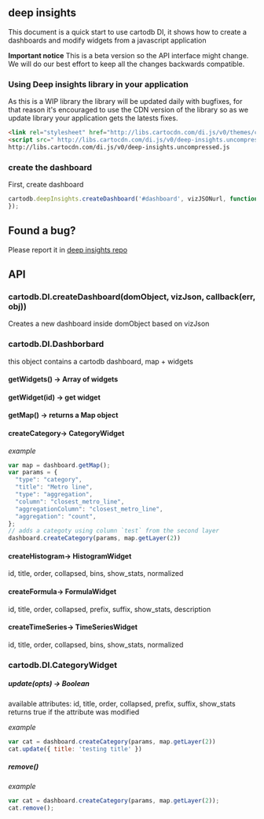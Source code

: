 ## deep insights

This document is a quick start to use cartodb DI, it shows how to create a dashboards and modify widgets from a javascript application

**Important notice**
This is a beta version so the API interface might change. We will do our best effort to keep all the changes backwards compatible.


### Using Deep insights library in your application

As this is a WIP library the library will be updated daily with bugfixes, for that reason it's
encouraged to use the CDN version of the library so as we update library your application gets the latests fixes.

```html
<link rel="stylesheet" href="http://libs.cartocdn.com/di.js/v0/themes/css/deep-insights.css" />
<script src=" http://libs.cartocdn.com/di.js/v0/deep-insights.uncompressed.js"></script>
http://libs.cartocdn.com/di.js/v0/deep-insights.uncompressed.js
```


### create the dashboard

First, create dashboard

```js
cartodb.deepInsights.createDashboard('#dashboard', vizJSONurl, function(err, dashboard) {
});
```

## Found a bug?

Please report it in [deep insights repo](https://github.com/CartoDB/deep-insights.js/issues)


## API

### cartodb.DI.createDashboard(domObject, vizJson, callback(err, obj))

Creates a new dashboard inside domObject based on vizJson


### cartodb.DI.Dashborbard

this object contains a cartodb dashboard, map + widgets

#### getWidgets() -> Array of widgets
#### getWidget(id) -> get widget
#### getMap() -> returns a Map object

#### createCategory-> CategoryWidget

*example*
```js
var map = dashboard.getMap();
var params = {
  "type": "category",
  "title": "Metro line",
  "type": "aggregation",
  "column": "closest_metro_line",
  "aggregationColumn": "closest_metro_line",
  "aggregation": "count",
};
// adds a categoty using column `test` from the second layer
dashboard.createCategory(params, map.getLayer(2))
```


#### createHistogram-> HistogramWidget
id, title, order, collapsed, bins, show_stats, normalized

#### createFormula-> FormulaWidget
id, title, order, collapsed, prefix, suffix, show_stats, description

#### createTimeSeries-> TimeSeriesWidget
id, title, order, collapsed, bins, show_stats, normalized



### cartodb.DI.CategoryWidget
##### update(opts) -> Boolean
available attributes: id, title, order, collapsed, prefix, suffix, show_stats
returns true if the attribute was modified

*example*

```js
var cat = dashboard.createCategory(params, map.getLayer(2))
cat.update({ title: 'testing title' })
```

##### remove()
*example*

```js
var cat = dashboard.createCategory(params, map.getLayer(2));
cat.remove();
```
